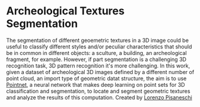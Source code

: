 # Archeological Textures Segmentation
The segmentation of different geoemetric textures in a 3D image could be useful to classify different styles and/or peculiar characteristics that should be in common in different objects: a sculture, a building, an archeological fragment, for example. However, if part segmentation is a challenging 3D recognition task, 3D pattern recognition it's more challenging. 
In this work, given a dataset of archeological 3D images defined by a different number of point cloud, an import type of geometric datat structure, the aim is to use [Pointnet](https://github.com/charlesq34/pointnet), a neural network that makes deep learning on point sets for 3D classification and segmentation, to locate and segment geometric textures and analyze the results of this computation.
Created by [Lorenzo Pisaneschi](https://www.linkedin.com/in/lorenzo-pisaneschi-aaa4b3123)


